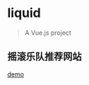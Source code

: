 # liquid

> A Vue.js project

## 摇滚乐队推荐网站
[demo](https://dingzhenjianglt.github.io/blob/preview/dist/index.html) 
